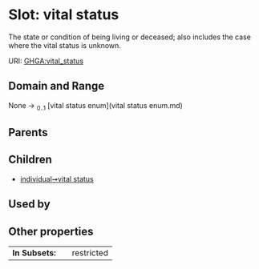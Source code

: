 
# Slot: vital status


The state or condition of being living or deceased; also includes the case where the vital status is unknown.

URI: [GHGA:vital_status](https://w3id.org/GHGA/vital_status)


## Domain and Range

None &#8594;  <sub>0..1</sub> [vital status enum](vital status enum.md)

## Parents


## Children

 *  [individual➞vital status](individual_vital_status.md)

## Used by


## Other properties

|  |  |  |
| --- | --- | --- |
| **In Subsets:** | | restricted |

